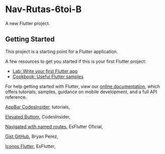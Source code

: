 # Nav-Rutas-6toi-B

A new Flutter project.

## Getting Started

This project is a starting point for a Flutter application.

A few resources to get you started if this is your first Flutter project:

- [Lab: Write your first Flutter app](https://flutter.dev/docs/get-started/codelab)
- [Cookbook: Useful Flutter samples](https://flutter.dev/docs/cookbook)

For help getting started with Flutter, view our
[online documentation](https://flutter.dev/docs), which offers tutorials,
samples, guidance on mobile development, and a full API reference.

[AppBar CodesInsider](https://codesinsider.com/flutter-appbar-example-tutorial/), tutorials,

[Elevated Buttom](https://codesinsider.com/flutter-elevatedbutton-example/), CodesInsider,

[Navigated with named routes](https://esflutter.dev/docs/cookbook/navigation/named-routes), EsFlutter Oficial,

[Gist GitHub](https://github.com/), Bryan Perez,

[Iconos Flutter](https://api.flutter.dev/flutter/material/Icons-class.html), EsFlutter,